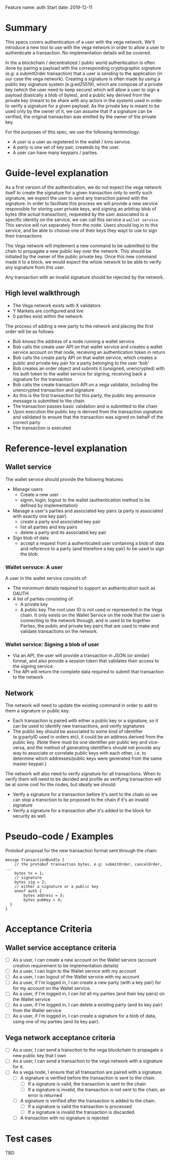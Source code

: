 Feature name: auth
Start date: 2019-12-11

# Summary
This specs covers authentication of a user with the vega network.
We'll introduce a new tool to use with the vega network in order to allow a user to authenticate a transaction.
No implementation details will be covered.

In the a blockchain / decentralized / public world authentication is often done by pairing a payload with the corresponding cryptographic signature (e.g: a submitOrder transaction) that a user is sending to the application (in our case the vega network).
Creating a signature is often made by using a public key signature system (e.g:ed25519), which are compose of a private key (which the user need to keep secure) which will allow a user to sign a payload (basically a blob of bytes), and a public key derived from the private key (meant to be share with any actors in the system) used in order to verify a signature for a given payload. As the private key is meant to be used only by the owner of it, we can assume that if a signature can be verified, the original transaction was emitted by the owner of the private key.

For the purposes of this spec, we use the following terminology:
- A _user_ is a user as registered in the wallet / kms service.
- A _party_ is one set of key pair, createds by the user.
- A user can have many keypairs / parties.


# Guide-level explanation

As a first version of the authentication, we do not expect the vega network itself to create the signature for a given transaction only to verify such signature, we expect the user to send any transction paired with the signature.
In order to facilitate this process we will provide a new service responsible for storing user private keys, and signing an arbitray blob of bytes (the actual transaction), requested by the user associated to a specific identity on the service, we can call this service a `wallet service`. This service will run separately from the node.
Users should log in to this service, and be able to choose one of their keys they wayt to use to sign their transactions

The Vega network will implement a new command to be submitted to the chain to propagate a new public key over the network. This should be initiated by the owner of the public private key.
Once this new command made it to a block, we would expect the whole network to be able to verify any signature from this user.

Any transaction with an invalid signature should be rejected by the network.

## High level walkthrough
- The Vega network exists with X validators
- Y Markets are configured and live
- 0 parties exist within the network

The process of adding a new party to the network and placing the first order will be as follows:
- Bob knows the address of a node running a wallet service
- Bob calls the create user API on that wallet service and creates a wallet service account on that node, recieving an authentication token in return
- Bob calls the create party API on that wallet service, which creates a public and private key pair for a party belonging to the user 'bob'
- Bob creates an order object and submits it (unsigned, unencrypted) with his auth token to the wallet service for signing, receiving back a signature for the transaction
- Bob calls the create transaction API on a vega validator, including the unencrypted transaction and signature
- As this is the first transaction for this party, the public key announce message is submitted to the chain
- The transaction passes basic validation and is submitted to the chain
- Upon execution the public key is derived from the transaction signature and validated to ensure that the transaction was signed on behalf of the correct party
- The transaction is executed

# Reference-level explanation

## Wallet service

The wallet service should provide the following features:

- Manage users
	- Create a new user
	- signin, login, logout to the wallet (authentication method to be defined by implementation)
- Manage a user's parties and associated key pairs (a party is associated with exactly one key pair)
	- create a party and associated key pair
	- list all parties and key pairs
	- delete a party and its associated key pair
- Sign blob of data
	- accept a request from a authenticated user containing a blob of data and reference to a party (and therefore a key pair) to be used to sign the blob

### Wallet servuce: A user
A user in the wallet service consists of:
- The mininmum details required to support an authentication such as OAUTH
- A list of parties consisting of:
  - A private key
  - A public key
The root user ID is not used or represented in the Vega chain. It only exists on the Wallet Service on the node that the user is connecting to the network through, and is used to tie together Parties, the public and private key pairs that are used to make and validate transactions on the network.

### Wallet service: Signing a blob of user
- Via an API, the user will provide a transaction in JSON (or similar) format, and also provide a session token that validates their access to the signing service.
- The API will return the complete data required to submit that transaction to the network

## Network

The network will need to update the existing command in order to add to them a signature or public key.

- Each transaction is paired with either a public key or a signature, so it can be used to identify new transactions, and verify signatures
- The public key should be associated to some kind of identifier (e.g:partyID used in orders etc), it could be an address derived from the public key. (Note there must be one identifier per public key and vice-versa, and the method of generating identifiers should not provide any way to associate or correlate public keys with each other, i.e. to determine which addresses/public keys were generated from the same master keypair.)


The network will also need to verify signature for all transactions.
When to verify them will need to be decided and profile as verifying transaction will be at some cost for the nodes, but ideally we should:

- Verify a signature for a transaction before it's sent to the chain so we can stop a transction to be proposed to the chain if it's an invalid signature
- Verify a signature for a transaction after it's added to the block for security as well.


# Pseudo-code / Examples

Protobuf proposal for the new transaction format sent through the chain:
```
messge TransactionBundle {
	// the protobuf transaction bytes, e.g: submitOrder, cancelOrder, ...
	bytes tx = 1;
	// signature
	bytes sig = 2;
	// either a signature or a public key
	oneof auth {
		bytes address = 3;
		bytes pubKey = 4;
  }
}
```

# Acceptance Criteria
## Wallet service acceptance criteria

- [ ] As a user, I can create a new account on the Wallet service (account creation requirement to be implementation details)
- [ ] As a user, I can login to the Wallet service with my account
- [ ] As a user, I can logout of the Wallet service with my account
- [ ] As a user, if I'm logged in, I can create a new party (with a key pair) for for my account on the Wallet service.
- [ ] As a user, if I'm logged in, I can list all my parties (and their key pairs) on the Wallet service
- [ ] As a user, if I'm logged in, I can delete a existing party (and its key pair) from the Wallet service
- [ ] As a user, if I'm logged in, I can create a signature for a blob of data, using one of my parties (and its key pair).

## Vega network acceptance criteria

- [ ] As a user, I can send a transction to the vega blockchain to propagate a new public key that I own
- [ ] As a user, I can send a transaction to the vega network with a signature for it.
- [ ] As a vega node, I ensure that all transaction are paired with a signature.
  - [ ] A signature is verified before the transaction is sent to the chain.
	- [ ] If a signature is valid, the transaction is sent to the chain
	- [ ] If a signature is invalid, the transaction is not sent to the chain, an error is returned
  - [ ] A signature is verified after the transaction is added to the chain.
	- [ ] If a signature is valid the transaction is processed
	- [ ] If a signature is invalid the transaction is discarded.
  - [ ] A transaction with no signature is rejected

# Test cases
TBD
